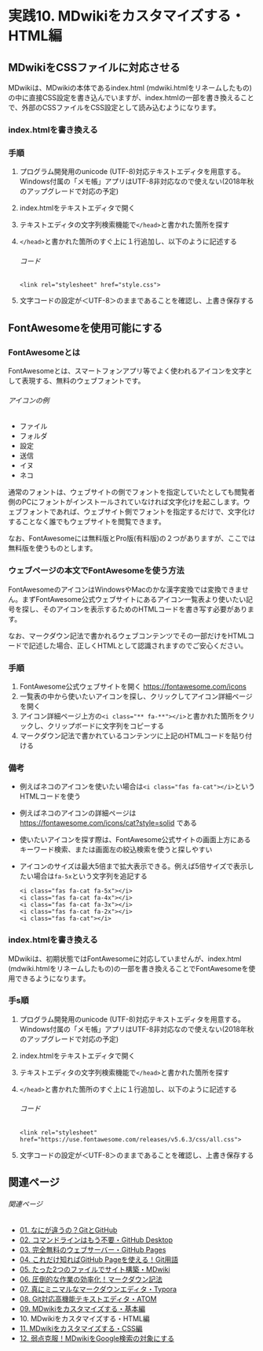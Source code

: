 # 実践10. MDwikiをカスタマイズする・HTML編


## MDwikiをCSSファイルに対応させる

MDwikiは、MDwikiの本体であるindex.html (mdwiki.htmlをリネームしたもの)の中に直接CSS設定を書き込んでいますが、index.htmlの一部を書き換えることで、外部のCSSファイルをCSS設定として読み込むようになります。

### index.htmlを書き換える

### 手順

1. プログラム開発用のunicode (UTF-8)対応テキストエディタを用意する。Windows付属の「メモ帳」アプリはUTF-8非対応なので使えない(2018年秋のアップグレードで対応の予定)

1. index.htmlをテキストエディタで開く

1. テキストエディタの文字列検索機能で`</head>`と書かれた箇所を探す

1. `</head>`と書かれた箇所のすぐ上に１行追加し、以下のように記述する

   ###### コード

   ```
   <link rel="stylesheet" href="style.css">
   ```

1. 文字コードの設定が＜UTF-8＞のままであることを確認し、上書き保存する

## FontAwesomeを使用可能にする

### FontAwesomeとは

FontAwesomeとは、スマートフォンアプリ等でよく使われるアイコンを文字として表現する、無料のウェブフォントです。

###### アイコンの例

* <i class="far fa-file fa-fw"></i>ファイル
* <i class="far fa-folder-open fa-fw"></i>フォルダ
* <i class="fas fa-cog fa-fw"></i>設定
* <i class="fas fa-paper-plane fa-fw"></i>送信
* <i class="fas fa-dog fa-fw"></i>イヌ
* <i class="fas fa-cat fa-fw"></i>ネコ

通常のフォントは、ウェブサイトの側でフォントを指定していたとしても閲覧者側のPCにフォントがインストールされていなければ文字化けを起こします。ウェブフォントであれば、ウェブサイト側でフォントを指定するだけで、文字化けすることなく誰でもウェブサイトを閲覧できます。

なお、FontAwesomeには無料版とPro版(有料版)の２つがありますが、ここでは無料版を使うものとします。

### ウェブページの本文でFontAwesomeを使う方法

FontAwesomeのアイコンはWindowsやMacのかな漢字変換では変換できません。まずFontAwesome公式ウェブサイトにあるアイコン一覧表より使いたい記号を探し、そのアイコンを表示するためのHTMLコードを書き写す必要があります。

なお、マークダウン記法で書かれるウェブコンテンツでその一部だけをHTMLコードで記述した場合、正しくHTMLとして認識されますのでご安心ください。

### 手順

1. FontAwesome公式ウェブサイトを開く https://fontawesome.com/icons
1. 一覧表の中から使いたいアイコンを探し、クリックしてアイコン詳細ページを開く
1. アイコン詳細ページ上方の`<i class="** fa-**"></i>`と書かれた箇所をクリックし、クリップボードに文字列をコピーする
1. マークダウン記法で書かれているコンテンツに上記のHTMLコードを貼り付ける

### 備考

* 例えばネコのアイコンを使いたい場合は`<i class="fas fa-cat"></i>`というHTMLコードを使う

* 例えばネコのアイコンの詳細ページは https://fontawesome.com/icons/cat?style=solid である

* 使いたいアイコンを探す際は、FontAwesome公式サイトの画面上方にあるキーワード検索、または画面左の絞込検索を使うと探しやすい

* アイコンのサイズは最大5倍まで拡大表示できる。例えば5倍サイズで表示したい場合は`fa-5x`という文字列を追記する

  ```
  <i class="fas fa-cat fa-5x"></i>
  <i class="fas fa-cat fa-4x"></i>
  <i class="fas fa-cat fa-3x"></i>
  <i class="fas fa-cat fa-2x"></i>
  <i class="fas fa-cat"></i>
  ```

  > <i class="fas fa-cat fa-5x"></i><i class="fas fa-cat fa-4x"></i><i class="fas fa-cat fa-3x"></i><i class="fas fa-cat fa-2x"></i><i class="fas fa-cat fa-1x"></i>

### index.htmlを書き換える

MDwikiは、初期状態ではFontAwesomeに対応していませんが、index.html (mdwiki.htmlをリネームしたもの)の一部を書き換えることでFontAwesomeを使用できるようになります。

### 手s順

1. プログラム開発用のunicode (UTF-8)対応テキストエディタを用意する。Windows付属の「メモ帳」アプリはUTF-8非対応なので使えない(2018年秋のアップグレードで対応の予定)

1. index.htmlをテキストエディタで開く

1. テキストエディタの文字列検索機能で`</head>`と書かれた箇所を探す

1. `</head>`と書かれた箇所のすぐ上に１行追加し、以下のように記述する

   ###### コード

   ```
   <link rel="stylesheet" href="https://use.fontawesome.com/releases/v5.6.3/css/all.css">
   ```

1. 文字コードの設定が＜UTF-8＞のままであることを確認し、上書き保存する

## 関連ページ

###### 関連ページ

* [01. なにが違うの？GitとGitHub](practice01.md)
* [02. コマンドラインはもう不要・GitHub Desktop](practice02.md)
* [03. 完全無料のウェブサーバー・GitHub Pages](practice03.md)
* [04. これだけ知ればGitHub Pageを使える！Git用語](practice04.md)
* [05. たった2つのファイルでサイト構築・MDwiki](practice05.md)
* [06. 圧倒的な作業の効率化！マークダウン記法](practice06.md)
* [07. 真にミニマルなマークダウンエディタ・Typora](practice07.md)
* [08. Git対応高機能テキストエディタ・ATOM](practice08.md)
* [09. MDwikiをカスタマイズする・基本編](practice09.md)
* <i class="far fa-hand-point-right fa-fw"></i>10. MDwikiをカスタマイズする・HTML編
* [11. MDwikiをカスタマイズする・CSS編](practice11.md)
* [12. 弱点克服！MDwikiをGoogle検索の対象にする](practice12.md)